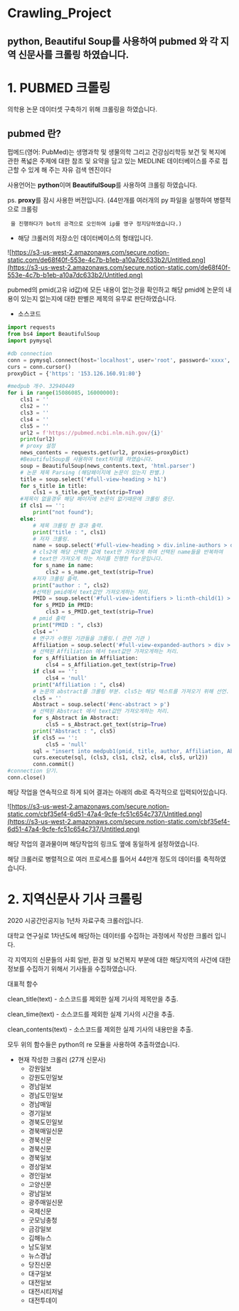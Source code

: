 # Crawling_Project
## python, Beautiful Soup를 사용하여 pubmed 와 각 지역 신문사를 크롤링 하였습니다.
# 1. PUBMED 크롤링

의학용 논문 데이터셋 구축하기 위해 크롤링을 하였습니다.

## pubmed 란?

펍메드(영어: PubMed)는 생명과학 및 생물의학 그리고 건강심리학등 보건 및 복지에 관한 폭넓은 주제에 대한 참조 및 요약을 담고 있는 MEDLINE 데이터베이스를 주로 접근할 수 있게 해 주는 자유 검색 엔진이다

사용언어는 **python**이며 **BeautifulSoup**를 사용하여 크롤링 하였습니다.

ps. **proxy**를 잠시 사용한 버전입니다. (44만개를 여러개의 py 파일을 실행하여 병렬적으로 크롤링   

     을 진행하다가 bot의 공격으로 오인하여 ip를 영구 정지당하였습니다.)

- 해당 크롤러의 저장소인 데이터베이스의 형태입니다.

![https://s3-us-west-2.amazonaws.com/secure.notion-static.com/de68f40f-553e-4c7b-b1eb-a10a7dc633b2/Untitled.png](https://s3-us-west-2.amazonaws.com/secure.notion-static.com/de68f40f-553e-4c7b-b1eb-a10a7dc633b2/Untitled.png)

pubmed의 pmid(고유 id값)에 모든 내용이 없는것을 확인하고 해당 pmid에 논문의 내용이 있는지 없는지에 대한 판별은 제목의 유무로 판단하였습니다.

- 소스코드

```python
import requests
from bs4 import BeautifulSoup
import pymysql

#db connection
conn = pymysql.connect(host='localhost', user='root', password='xxxx', db='4th', charset="utf8")
curs = conn.cursor()
proxyDict = {'https': '153.126.160.91:80'}

#medpub 개수. 32940449
for i in range(15086085, 16000000):
    cls1 = ''
    cls2 = ''
    cls3 = ''
    cls4 = ''
    cls5 = ''
    url2 = f'https://pubmed.ncbi.nlm.nih.gov/{i}'
    print(url2)
    # proxy 설정
    news_contents = requests.get(url2, proxies=proxyDict)
    #BeautifulSoup를 사용하여 text처리를 하였습니다.
    soup = BeautifulSoup(news_contents.text, 'html.parser')
    # 논문 제목 Parsing (해당페이지에 논문이 있는지 판별.)
    title = soup.select('#full-view-heading > h1')
    for s_title in title:
        cls1 = s_title.get_text(strip=True)
    #제목이 없을경우 해당 페이지에 논문이 없기때문에 크롤링 중단.
    if cls1 == '':
        print("not found");
    else:
        # 제목 크롤링 한 결과 출력.
        print("title : ", cls1)
        # 저자 크롤링.
        name = soup.select('#full-view-heading > div.inline-authors > div > div')
        # cls2에 해당 선택한 값에 text만 가져오게 하여 선택된 name들을 반복하여
        # text만 가져오게 하는 처리를 진행한 for문입니다.
        for s_name in name:
            cls2 = s_name.get_text(strip=True)
        #저자 크롤링 출력.
        print("author : ", cls2)
        #선택된 pmid에서 text값만 가져오게하는 처리.
        PMID = soup.select('#full-view-identifiers > li:nth-child(1) > span > strong')
        for s_PMID in PMID:
            cls3 = s_PMID.get_text(strip=True)
        # pmid 출력
        print("PMID : ", cls3)
        cls4 =''
        # 연구가 수행된 기관들을 크롤링.( 관련 기관 )
        Affiliation = soup.select('#full-view-expanded-authors > div > ul > li')
        # 선택된 Affiliation 에서 text값만 가져오게하는 처리.
        for s_Affiliation in Affiliation:
            cls4 = s_Affiliation.get_text(strip=True)
        if cls4 == '':
            cls4 = 'null'
        print("Affiliation : ", cls4)
        # 논문의 abstract를 크롤링 부분. cls5는 해당 텍스트를 가져오기 위해 선언.
        cls5 = ''
        Abstract = soup.select('#enc-abstract > p')
        # 선택된 Abstract 에서 text값만 가져오게하는 처리.
        for s_Abstract in Abstract:
            cls5 = s_Abstract.get_text(strip=True)
        print("Abstract : ", cls5)
        if cls5 == '':
            cls5 = 'null'
        sql = "insert into medpub1(pmid, title, author, Affiliation, Abstract, link) values (%s,%s,%s,%s,%s,%s)"
        curs.execute(sql, (cls3, cls1, cls2, cls4, cls5, url2))
        conn.commit()
#connection 닫기.
conn.close()
```

해당 작업을 연속적으로 하게 되어 결과는 아래의 db로 즉각적으로 입력되어있습니다. 

![https://s3-us-west-2.amazonaws.com/secure.notion-static.com/cbf35ef4-6d51-47a4-9cfe-fc51c654c737/Untitled.png](https://s3-us-west-2.amazonaws.com/secure.notion-static.com/cbf35ef4-6d51-47a4-9cfe-fc51c654c737/Untitled.png)

해당 작업의 결과물이며 해당작업의 링크도 옆에 동일하게 설정하였습니다.

해당 크롤러로 병렬적으로 여러 프로세스를 틀어서  44만개 정도의 데이터를 축적하였습니다.

# 2. 지역신문사 기사 크롤링

2020 시공간인공지능 1년차 자료구축 크롤러입니다. 

대학교 연구실로 1차년도에 해당하는 데이터를 수집하는 과정에서 작성한 크롤러 입니다.

각 지역지의 신문들의 사회 일반, 환경 및 보건복지 부분에 대한 해당지역의 사건에 대한 정보를 수집하기 위해서 기사들을 수집하였습니다.

대표적 함수

clean_title(text) - 소스코드를 제외한 실제 기사의 제목만을 추출.

clean_time(text) - 소스코드를 제외한 실제 기사의 시간을 추출.

clean_contents(text) - 소스코드를 제외한 실제 기사의 내용만을 추출.

모두 위의 함수들은 python의 re 모듈을 사용하여 추출하였습니다.

- 현재 작성한 크롤러 (27개 신문사)
    - 강원일보
    - 강원도민일보
    - 경남일보
    - 경남도민일보
    - 경남매일
    - 경기일보
    - 경북도민일보
    - 경북매일신문
    - 경북신문
    - 경북신문
    - 경북일보
    - 경상일보
    - 경인일보
    - 고양신문
    - 광남일보
    - 광주매일신문
    - 국제신문
    - 굿모닝충청
    - 금강일보
    - 김해뉴스
    - 남도일보
    - 뉴스경남
    - 당진신문
    - 대구일보
    - 대전일보
    - 대전시티저널
    - 대전투데이

